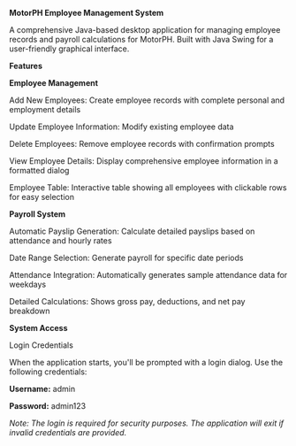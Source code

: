 **MotorPH Employee Management System**

A comprehensive Java-based desktop application for managing employee records and payroll calculations for MotorPH. Built with Java Swing for a user-friendly graphical interface.

**Features**

**Employee Management**

Add New Employees: Create employee records with complete personal and employment details

Update Employee Information: Modify existing employee data

Delete Employees: Remove employee records with confirmation prompts

View Employee Details: Display comprehensive employee information in a formatted dialog

Employee Table: Interactive table showing all employees with clickable rows for easy selection

**Payroll System**

Automatic Payslip Generation: Calculate detailed payslips based on attendance and hourly rates

Date Range Selection: Generate payroll for specific date periods

Attendance Integration: Automatically generates sample attendance data for weekdays

Detailed Calculations: Shows gross pay, deductions, and net pay breakdown

**System Access**

Login Credentials

When the application starts, you'll be prompted with a login dialog. Use the following credentials:

**Username:** admin

**Password:** admin123

_Note: The login is required for security purposes. The application will exit if invalid credentials are provided._
